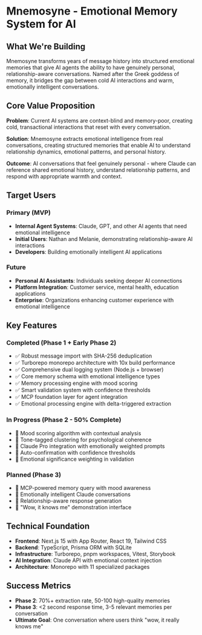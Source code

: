 # Mnemosyne - Emotional Memory System for AI

## What We're Building

Mnemosyne transforms years of message history into structured emotional memories that give AI agents the ability to have genuinely personal, relationship-aware conversations. Named after the Greek goddess of memory, it bridges the gap between cold AI interactions and warm, emotionally intelligent conversations.

## Core Value Proposition

**Problem**: Current AI systems are context-blind and memory-poor, creating cold, transactional interactions that reset with every conversation.

**Solution**: Mnemosyne extracts emotional intelligence from real conversations, creating structured memories that enable AI to understand relationship dynamics, emotional patterns, and personal history.

**Outcome**: AI conversations that feel genuinely personal - where Claude can reference shared emotional history, understand relationship patterns, and respond with appropriate warmth and context.

## Target Users

### Primary (MVP)

- **Internal Agent Systems**: Claude, GPT, and other AI agents that need emotional intelligence
- **Initial Users**: Nathan and Melanie, demonstrating relationship-aware AI interactions
- **Developers**: Building emotionally intelligent AI applications

### Future

- **Personal AI Assistants**: Individuals seeking deeper AI connections
- **Platform Integration**: Customer service, mental health, education applications
- **Enterprise**: Organizations enhancing customer experience with emotional intelligence

## Key Features

### Completed (Phase 1 + Early Phase 2)

- ✅ Robust message import with SHA-256 deduplication
- ✅ Turborepo monorepo architecture with 10x build performance
- ✅ Comprehensive dual logging system (Node.js + browser)
- ✅ Core memory schema with emotional intelligence types
- ✅ Memory processing engine with mood scoring
- ✅ Smart validation system with confidence thresholds
- ✅ MCP foundation layer for agent integration
- ✅ Emotional processing engine with delta-triggered extraction

### In Progress (Phase 2 - 50% Complete)

- 🔄 Mood scoring algorithm with contextual analysis
- 🔄 Tone-tagged clustering for psychological coherence
- 🔄 Claude Pro integration with emotionally weighted prompts
- 🔄 Auto-confirmation with confidence thresholds
- 🔄 Emotional significance weighting in validation

### Planned (Phase 3)

- 📅 MCP-powered memory query with mood awareness
- 📅 Emotionally intelligent Claude conversations
- 📅 Relationship-aware response generation
- 📅 "Wow, it knows me" demonstration interface

## Technical Foundation

- **Frontend**: Next.js 15 with App Router, React 19, Tailwind CSS
- **Backend**: TypeScript, Prisma ORM with SQLite
- **Infrastructure**: Turborepo, pnpm workspaces, Vitest, Storybook
- **AI Integration**: Claude API with emotional context injection
- **Architecture**: Monorepo with 11 specialized packages

## Success Metrics

- **Phase 2**: 70%+ extraction rate, 50-100 high-quality memories
- **Phase 3**: <2 second response time, 3-5 relevant memories per conversation
- **Ultimate Goal**: One conversation where users think "wow, it really knows me"
